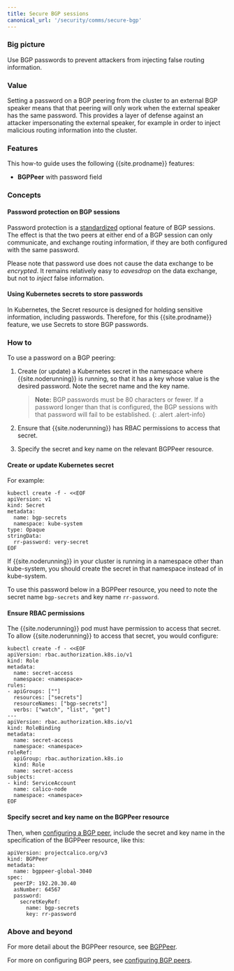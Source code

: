 ```yaml
---
title: Secure BGP sessions
canonical_url: '/security/comms/secure-bgp'
---
```


### Big picture

Use BGP passwords to prevent attackers from injecting false routing information.

### Value

Setting a password on a BGP peering from the cluster to an external BGP speaker means that
that peering will only work when the external speaker has the same password.  This
provides a layer of defense against an attacker impersonating the external speaker, for
example in order to inject malicious routing information into the cluster.

### Features

This how-to guide uses the following {{site.prodname}} features:

- **BGPPeer** with password field

### Concepts

#### Password protection on BGP sessions

Password protection is a [standardized](https://tools.ietf.org/html/rfc5925) optional
feature of BGP sessions.  The effect is that the two peers at either end of a BGP session
can only communicate, and exchange routing information, if they are both configured with
the same password.

Please note that password use does not cause the data exchange to be *encrypted*.  It
remains relatively easy to *eavesdrop* on the data exchange, but not to *inject* false
information.

#### Using Kubernetes secrets to store passwords

In Kubernetes, the Secret resource is designed for holding sensitive information,
including passwords.  Therefore, for this {{site.prodname}} feature, we use Secrets to
store BGP passwords.

### How to

To use a password on a BGP peering:

1.  Create (or update) a Kubernetes secret in the namespace where {{site.noderunning}} is
    running, so that it has a key whose value is the desired password.  Note the secret
    name and the key name.

	> **Note:** BGP passwords must be 80 characters or fewer.  If a
	> password longer than that is configured, the BGP sessions with
	> that password will fail to be established.
	{: .alert .alert-info}

1.  Ensure that {{site.noderunning}} has RBAC permissions to access that secret.

1.  Specify the secret and key name on the relevant BGPPeer resource.

#### Create or update Kubernetes secret

For example:

```
kubectl create -f - <<EOF
apiVersion: v1
kind: Secret
metadata:
  name: bgp-secrets
  namespace: kube-system
type: Opaque
stringData:
  rr-password: very-secret
EOF
```

If {{site.noderunning}} in your cluster is running in a namespace other than kube-system,
you should create the secret in that namespace instead of in kube-system.

To use this password below in a BGPPeer resource, you need to note the secret name
`bgp-secrets` and key name `rr-password`.

#### Ensure RBAC permissions

The {{site.noderunning}} pod must have permission to access that secret.  To allow
{{site.noderunning}} to access that secret, you would configure:

```
kubectl create -f - <<EOF
apiVersion: rbac.authorization.k8s.io/v1
kind: Role
metadata:
  name: secret-access
  namespace: <namespace>
rules:
- apiGroups: [""]
  resources: ["secrets"]
  resourceNames: ["bgp-secrets"]
  verbs: ["watch", "list", "get"]
---
apiVersion: rbac.authorization.k8s.io/v1
kind: RoleBinding
metadata:
  name: secret-access
  namespace: <namespace>
roleRef:
  apiGroup: rbac.authorization.k8s.io
  kind: Role
  name: secret-access
subjects:
- kind: ServiceAccount
  name: calico-node
  namespace: <namespace>
EOF
```

#### Specify secret and key name on the BGPPeer resource

Then, when [configuring a BGP peer]({{site.baseurl}}/networking/bgp),
include the secret and key name in the specification of the BGPPeer resource, like this:

```
apiVersion: projectcalico.org/v3
kind: BGPPeer
metadata:
  name: bgppeer-global-3040
spec:
  peerIP: 192.20.30.40
  asNumber: 64567
  password:
    secretKeyRef:
      name: bgp-secrets
      key: rr-password
```

### Above and beyond

For more detail about the BGPPeer resource, see
[BGPPeer]({{site.baseurl}}/reference/resources/bgppeer).

For more on configuring BGP peers, see [configuring BGP
peers]({{site.baseurl}}/networking/bgp).
